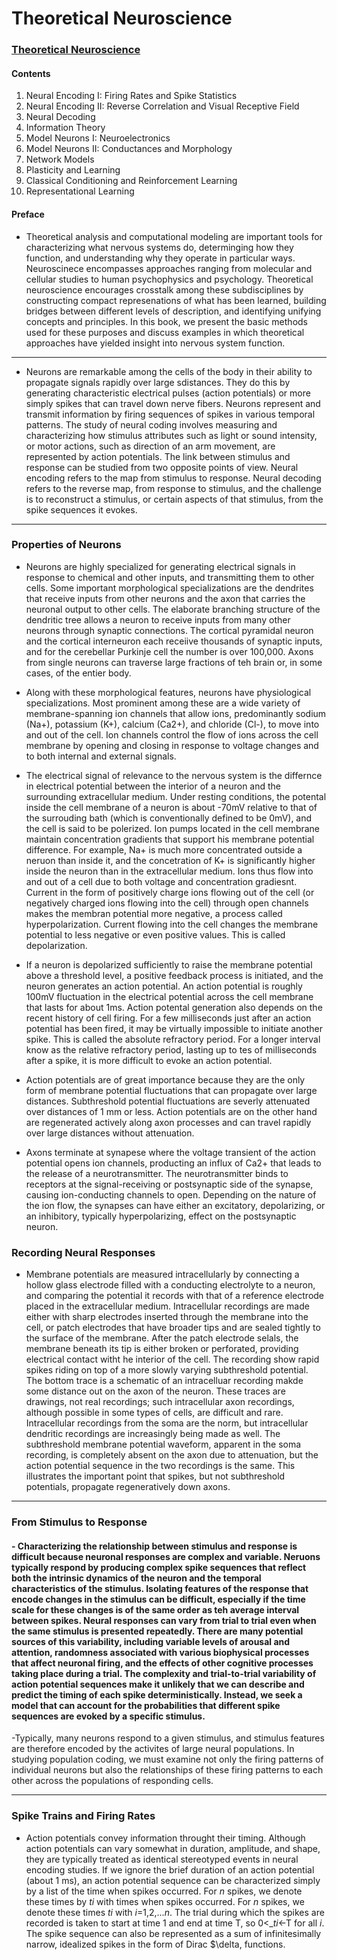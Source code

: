 # Theoretical Neuroscience
### [Theoretical Neuroscience](https://boulderschool.yale.edu/sites/default/files/files/DayanAbbott.pdf)
#### Contents

1. Neural Encoding I: Firing Rates and Spike Statistics 
2. Neural Encoding II: Reverse Correlation and Visual Receptive Field
3. Neural Decoding
4. Information Theory
5. Model Neurons I: Neuroelectronics
6. Model Neurons II: Conductances and Morphology
7. Network Models
8. Plasticity and Learning
9. Classical Conditioning and Reinforcement Learning
10. Representational Learning
#### Preface
- Theoretical analysis and computational modeling are important tools for characterizing what nervous systems do, determinging how they function, and understanding why they operate in particular ways. Neuroscinece encompasses approaches ranging from molecular and cellular studies to human psychophysics and psychology. Theoretical neuroscience encourages crosstalk among these subdisciplines by constructing compact represenations of what has been learned, building bridges between different levels of description, and identifying unifying concepts and principles. In this book, we present the basic methods used for these purposes and discuss examples in which theoretical approaches have yielded insight into nervous system function.   

---

- Neurons are remarkable among the cells of the body in their ability to propagate signals  rapidly over large sdistances. They do this by generating characteristic electrical pulses (action potentials) or more simply spikes that can travel down nerve fibers. Neurons represent and transmit information by firing sequences of spikes in various temporal patterns. The study of neural coding involves measuring and characterizing how stimulus attributes such as light or sound intensity, or motor actions, such as direction of an arm movement, are represented by action potentials. The link between stimulus and response can be studied from two opposite points of view. Neural encoding refers to the map from stimulus to response. Neural decoding refers to the reverse map, from response to stimulus, and the challenge is to reconstruct a stimulus, or certain aspects of that stimulus, from the spike sequences it evokes. 

---

### Properties of Neurons

- Neurons are highly specialized for generating electrical signals in response to chemical and other inputs, and transmitting them to other cells. Some important morphological specializations are the dendrites that receive inputs from other neurons and the axon that carries the neuronal output to other cells. The elaborate branching structure of the dendritic tree allows a neuron to receive inputs from many other neurons through synaptic connections. The cortical pyramidal neuron and the cortical interneuron each receiive thousands of synaptic inputs, and for the cerebellar Purkinje cell the number is over 100,000. Axons from single neurons can traverse large fractions of teh brain or, in some cases, of the entier body.

- Along with these morphological features, neurons have physiological specializations. Most prominent among these are a wide variety of membrane-spanning ion channels that allow ions, predominantly sodium (Na+), potassium (K+), calcium (Ca2+), and chloride (Cl-), to move into and out of the cell. Ion channels control the flow of ions across the cell membrane by opening and closing in response to voltage changes and to both internal and external signals.

- The electrical signal of relevance to the nervous system is the differnce in electrical potential between the interior of a neuron and the surrounding extracellular medium. Under resting conditions, the potental inside the cell membrane of a neuron is about -70mV relative to that of the surrouding bath (which is conventionally defined to be 0mV), and the cell is said to be polerized. Ion pumps located in the cell membrane maintain concentration gradients that support his membrane potential difference. For example, Na+ is much more concentrated outside a neruon than inside it, and the concetration of K+ is significantly higher inside the neuron than in the extracellular medium. Ions thus flow into and out of a cell due to both voltage and concentration gradiesnt. Current in the form of positively charge ions flowing out of the cell (or negatively charged ions flowing into the cell) through open channels makes the membran potential more negative, a process called hyperpolarization. Current flowing into the cell changes the membrane potential to less negative or even positive values. This is called depolarization.

- If a neuron is depolarized sufficiently to raise the membrane potential above a threshold level, a positive feedback process is initiated, and the neuron generates an action potential. An action potential is roughly 100mV fluctuation in the electrical potential across the cell membrane that lasts for about 1ms. Action potental generation also depends on the recent history of cell firing. For a few milliseconds just after an action potential has been fired, it may be virtually impossible to initiate another spike. This is called the absolute refractory period. For a longer interval know as the relative refractory period, lasting up to tes of milliseconds after a spike, it is more difficult to evoke an action potential.

- Action potentials are of great importance because they are the only form of membrane potential fluctuations that can propagate over large distances. Subthreshold potential fluctuations are severly attenuated over distances of 1 mm or less. Action potentials are on the other hand are regenerated actively along axon processes and can travel rapidly over large distances without attenuation.
- Axons terminate at synapese where the voltage transient of the action potential opens ion channels, producting an influx of Ca2+ that leads to the release of a neurotransmitter. The neurotransmitter binds to receptors at the signal-receiving or postsynaptic side of the synapse, causing ion-conducting channels to open. Depending on the nature of the ion flow, the synapses can have either an excitatory, depolarizing, or an inhibitory, typically hyperpolarizing, effect on the postsynaptic neuron.

### Recording Neural Responses

- Membrane potentials are measured intracellularly by connecting a hollow glass electrode filled with a conducting electrolyte to a neuron, and comparing the potential it records with that of a reference electrode placed in the extracellular medium. Intracellular recordings are made either with sharp electrodes inserted through the membrane into the cell, or patch electrodes that have broader tips and are sealed tightly to the surface of the membrane. After the patch electrode selals, the membrane beneath its tip is either broken or perforated, providing electrical contact witht he interior of the cell. The recording show rapid spikes riding on top of a more slowly varying subthreshold potential. The bottom trace is a schematic of an intracelluar recording makde some distance out on the axon of the neuron. These traces are drawings, not real recordings; such intracellular axon recordings, although possible in some types of cells, are difficult and rare. Intracellular recordings from the soma are the norm, but intracellular dendritic recordings are increasingly being made as well. The subthreshold membrane potential waveform, apparent in the soma recording, is completely absent on the axon due to attenuation, but the action potential sequence in the two recordings is the same. This illustrates the important point that spikes, but not subthreshold potentials, propagate regeneratively down axons.

---

### From Stimulus to Response

#### - Characterizing the relationship between stimulus and response is difficult because neuronal responses are complex and variable. Neruons typically respond by producing complex spike sequences that reflect both the intrinsic dynamics of the neuron and the temporal characteristics of the stimulus. Isolating features of the response that encode changes in the stimulus can be difficult, especially if the time scale for these changes is of the same order as teh average interval between spikes. Neural responses can vary from trial to trial even when the same stimulus is presented repeatedly. There are many potential sources of this variability, including variable levels of arousal and attention, randomness associated with various biophysical processes that affect neuronal firing, and the effects of other cognitive processes taking place during a trial. The complexity and trial-to-trial variability of action potential sequences make it unlikely that we can describe and predict the timing of each spike deterministically. Instead, we seek a model that can account for the probabilities that different spike sequences are evoked by a specific stimulus.

-Typically, many neurons respond to a given stimulus, and stimulus features are therefore encoded by the activites of large neural populations. In studying population coding, we must examine not only the firing patterns of individual neurons but also the relationships of these firing patterns to each other across the populations of responding cells.

---
### Spike Trains and Firing Rates

- Action potentials convey information throught their timing. Although action potentials can vary somewhat in duration, amplitude, and shape, they are typically treated as identical stereotyped events in neural encoding studies. If we ignore the brief duration of an action potential (about 1 ms), an action potential sequence can be characterized simply by a list of the time when spikes occurred. For *n* spikes, we denote these times by *ti* with times when spikes occurred. For *n* spikes, we denote these times *ti* with *i*=1,2,...*n*. The trial during which the spikes are recorded is taken to start at time 1 and end at time T, so 0<_*ti*<-T for all *i*. The spike sequence can also be represented as a sum of infinitesimally narrow, idealized spikes in the form of Dirac $\delta, functions. 

























